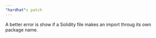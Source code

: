 ```yaml
---
"hardhat": patch
---
```


A better error is show if a Solidity file makes an import throug its own package name.
